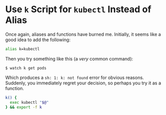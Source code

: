 # Use `k` Script for `kubectl` Instead of Alias

Once again, aliases and functions have burned me. Initially, it seems
like a good idea to add the following:

```bash
alias k=kubectl
```

Then you try something like this (a *very* common command):

```
$ watch k get pods
```

Which produces a `sh: 1: k: not found` error for obvious reasons.
Suddenly, you immediately regret your decision, so perhaps you try it as
a function.

```bash
k() {
  exec kubectl "$@"
} && export -f k
```


